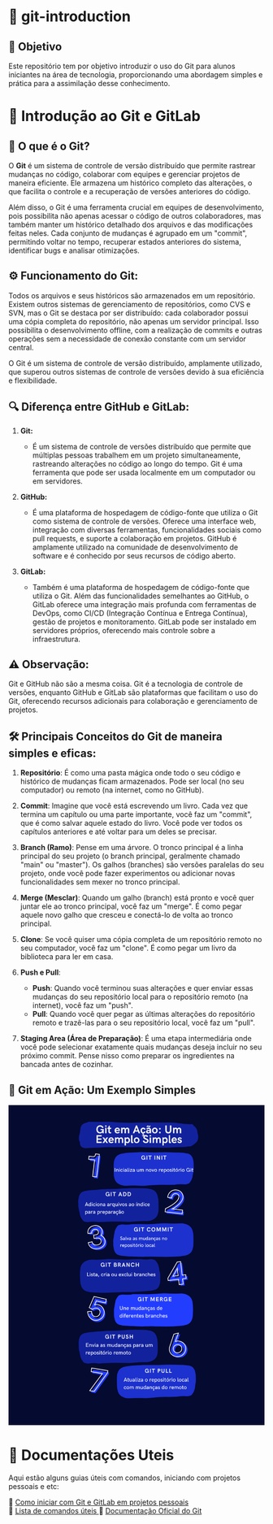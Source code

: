 # 🚀 git-introduction  

## 🎯 Objetivo 
Este repositório tem por objetivo introduzir o uso do Git para alunos iniciantes na área de tecnologia, proporcionando uma abordagem simples e prática para a assimilação desse conhecimento.

# 🎨 Introdução ao Git e GitLab  

## 📌 O que é o Git?  

O **Git** é um sistema de controle de versão distribuído que permite rastrear mudanças no código, colaborar com equipes e gerenciar projetos de maneira eficiente. Ele armazena um histórico completo das alterações, o que facilita o controle e a recuperação de versões anteriores do código. 

Além disso, o Git é uma ferramenta crucial em equipes de desenvolvimento, pois possibilita não apenas acessar o código de outros colaboradores, mas também manter um histórico detalhado dos arquivos e das modificações feitas neles. Cada conjunto de mudanças é agrupado em um "commit", permitindo voltar no tempo, recuperar estados anteriores do sistema, identificar bugs e analisar otimizações.

## ⚙️ Funcionamento do Git:

Todos os arquivos e seus históricos são armazenados em um repositório. Existem outros sistemas de gerenciamento de repositórios, como CVS e SVN, mas o Git se destaca por ser distribuído: cada colaborador possui uma cópia completa do repositório, não apenas um servidor principal. Isso possibilita o desenvolvimento offline, com a realização de commits e outras operações sem a necessidade de conexão constante com um servidor central.

O Git é um sistema de controle de versão distribuído, amplamente utilizado, que superou outros sistemas de controle de versões devido à sua eficiência e flexibilidade.

## 🔍 Diferença entre GitHub e GitLab:

1. **Git:** 
   - É um sistema de controle de versões distribuído que permite que múltiplas pessoas trabalhem em um projeto simultaneamente, rastreando alterações no código ao longo do tempo. Git é uma ferramenta que pode ser usada localmente em um computador ou em servidores.

2. **GitHub:**
   - É uma plataforma de hospedagem de código-fonte que utiliza o Git como sistema de controle de versões. Oferece uma interface web, integração com diversas ferramentas, funcionalidades sociais como pull requests, e suporte a colaboração em projetos. GitHub é amplamente utilizado na comunidade de desenvolvimento de software e é conhecido por seus recursos de código aberto.

3. **GitLab:**
   - Também é uma plataforma de hospedagem de código-fonte que utiliza o Git. Além das funcionalidades semelhantes ao GitHub, o GitLab oferece uma integração mais profunda com ferramentas de DevOps, como CI/CD (Integração Contínua e Entrega Contínua), gestão de projetos e monitoramento. GitLab pode ser instalado em servidores próprios, oferecendo mais controle sobre a infraestrutura.

## ⚠️ Observação:

Git e GitHub não são a mesma coisa. Git é a tecnologia de controle de versões, enquanto GitHub e GitLab são plataformas que facilitam o uso do Git, oferecendo recursos adicionais para colaboração e gerenciamento de projetos.

## 🛠️ Principais Conceitos do Git de maneira simples e eficas:

1. **Repositório**: É como uma pasta mágica onde todo o seu código e histórico de mudanças ficam armazenados. Pode ser local (no seu computador) ou remoto (na internet, como no GitHub).

2. **Commit**: Imagine que você está escrevendo um livro. Cada vez que termina um capítulo ou uma parte importante, você faz um "commit", que é como salvar aquele estado do livro. Você pode ver todos os capítulos anteriores e até voltar para um deles se precisar.

3. **Branch (Ramo)**: Pense em uma árvore. O tronco principal é a linha principal do seu projeto (o branch principal, geralmente chamado "main" ou "master"). Os galhos (branches) são versões paralelas do seu projeto, onde você pode fazer experimentos ou adicionar novas funcionalidades sem mexer no tronco principal.

4. **Merge (Mesclar)**: Quando um galho (branch) está pronto e você quer juntar ele ao tronco principal, você faz um "merge". É como pegar aquele novo galho que cresceu e conectá-lo de volta ao tronco principal.

5. **Clone**: Se você quiser uma cópia completa de um repositório remoto no seu computador, você faz um "clone". É como pegar um livro da biblioteca para ler em casa.

6. **Push e Pull**: 
   - **Push**: Quando você terminou suas alterações e quer enviar essas mudanças do seu repositório local para o repositório remoto (na internet), você faz um "push".
   - **Pull**: Quando você quer pegar as últimas alterações do repositório remoto e trazê-las para o seu repositório local, você faz um "pull".

7. **Staging Area (Área de Preparação)**: É uma etapa intermediária onde você pode selecionar exatamente quais mudanças deseja incluir no seu próximo commit. Pense nisso como preparar os ingredientes na bancada antes de cozinhar.

## 🌟 Git em Ação: Um Exemplo Simples

![Fluxo Simples](img/fluxo_simples.png)

# 📖 Documentações Uteis

Aqui estão alguns guias úteis com comandos, iniciando com projetos pessoais e etc:  

🚀 [Como iniciar com Git e GitLab em projetos pessoais](iniciando.md)  
📜 [Lista de comandos úteis ](comandos.md) 
📄 [Documentação Oficial do Git](https://git-scm.com/doc)

